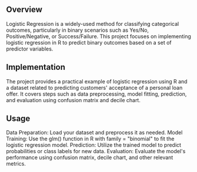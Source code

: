 ## **Overview**
Logistic Regression is a widely-used method for classifying categorical outcomes, particularly in binary scenarios such as Yes/No, Positive/Negative, or Success/Failure. This project focuses on implementing logistic regression in R to predict binary outcomes based on a set of predictor variables.

## **Implementation**
The project provides a practical example of logistic regression using R and a dataset related to predicting customers' acceptance of a personal loan offer. It covers steps such as data preprocessing, model fitting, prediction, and evaluation using confusion matrix and decile chart.

## **Usage**
Data Preparation: Load your dataset and preprocess it as needed.
Model Training: Use the glm() function in R with family = "binomial" to fit the logistic regression model.
Prediction: Utilize the trained model to predict probabilities or class labels for new data.
Evaluation: Evaluate the model's performance using confusion matrix, decile chart, and other relevant metrics.
